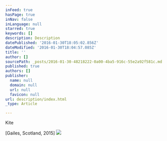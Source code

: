 ```yaml
---
inFeed: true
hasPage: true
inNav: false
inLanguage: null
starred: true
keywords: []
description: Description
datePublished: '2016-01-30T18:05:02.856Z'
dateModified: '2016-01-30T18:04:57.085Z'
title: ''
author: []
sourcePath: _posts/2016-01-30-48218222-0a00-4ba5-916c-55e2a92f581c.md
published: true
authors: []
publisher:
  name: null
  domain: null
  url: null
  favicon: null
url: description/index.html
_type: Article

---
```

Kite

\[Gailes, Scotland, 2015\]
![](https://the-grid-user-content.s3-us-west-2.amazonaws.com/0dd8f7bf-fdce-4f49-b4e7-aa2fde05bf9f.JPG)